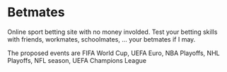 # Betmates
Online sport betting site with no money involded.
Test your betting skills with friends, workmates, schoolmates, ... your betmates if I may.

The proposed events are FIFA World Cup, UEFA Euro, NBA Playoffs, NHL Playoffs, NFL season, UEFA Champions League
